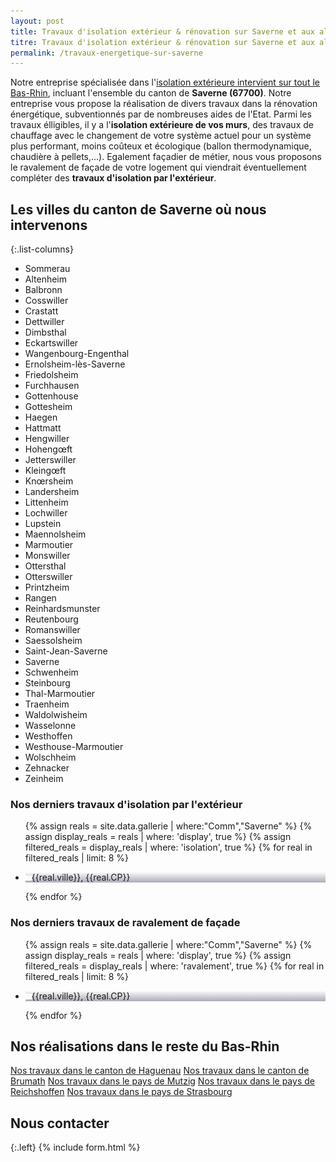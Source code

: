 ```yaml
---
layout: post
title: Travaux d'isolation extérieur & rénovation sur Saverne et aux alentours
titre: Travaux d'isolation extérieur & rénovation sur Saverne et aux alentours
permalink: /travaux-energetique-sur-saverne
---
```

Notre entreprise spécialisée dans l'[isolation extérieure intervient sur tout le Bas-Rhin](/isolation-extérieure/), incluant l'ensemble du canton de <strong>Saverne (67700)</strong>. 
Notre entreprise vous propose la réalisation de divers travaux dans la rénovation énergétique, subventionnés par de nombreuses aides de l'Etat.
Parmi les travaux élligibles, il y a l'<strong>isolation extérieure de vos murs</strong>, des travaux de chauffage avec le changement de votre système actuel pour un système plus performant, moins coûteux et écologique (ballon thermodynamique, chaudière à pellets,...). Egalement façadier de métier, nous vous proposons le ravalement de façade de votre logement qui viendrait éventuellement compléter des <strong>travaux d'isolation par l'extérieur</strong>.

## Les villes du canton de Saverne où nous intervenons

{:.list-columns}
- Sommerau 
- Altenheim 
- Balbronn 
- Cosswiller 
- Crastatt 
- Dettwiller 
- Dimbsthal 
- Eckartswiller 
- Wangenbourg-Engenthal 
- Ernolsheim-lès-Saverne 
- Friedolsheim 
- Furchhausen 
- Gottenhouse 
- Gottesheim 
- Haegen 
- Hattmatt 
- Hengwiller 
- Hohengœft 
- Jetterswiller 
- Kleingœft 
- Knœrsheim 
- Landersheim 
- Littenheim 
- Lochwiller 
- Lupstein 
- Maennolsheim 
- Marmoutier 
- Monswiller 
- Ottersthal 
- Otterswiller 
- Printzheim 
- Rangen 
- Reinhardsmunster 
- Reutenbourg 
- Romanswiller 
- Saessolsheim 
- Saint-Jean-Saverne 
- Saverne 
- Schwenheim 
- Steinbourg 
- Thal-Marmoutier 
- Traenheim 
- Waldolwisheim 
- Wasselonne 
- Westhoffen 
- Westhouse-Marmoutier 
- Wolschheim 
- Zehnacker 
- Zeinheim  

### Nos derniers travaux d'isolation par l'extérieur
  <ul class="grid four">
        {% assign reals = site.data.gallerie | where:"Comm","Saverne" %}
    {% assign display_reals = reals | where: 'display', true %}
    {% assign filtered_reals = display_reals | where: 'isolation', true %}
    {% for real in filtered_reals | limit: 8 %}
      <li class="item-grid realisation" onclick="closebox()" style="background-image: linear-gradient(0deg, rgba(2,0,36,0.3197872899159664) 0%, rgba(255,255,255,0) 100%),url(../assets/images/realisations/{{real.img}});" data-image="{{real.img}}" data-ville="{{real.ville}}" data-cp="{{real.CP}}">
        <img src="../assets/images/realisations/{{real.img}}" alt="travaux de rénovation de façade à {{real.ville}}" style="display: none;">
        <p><img src="../assets/images/icones/map-marker.png" width="10">{{real.ville}}, {{real.CP}}</p>
      </li>
    {% endfor %}
  </ul>

### Nos derniers travaux de ravalement de façade
  <ul class="grid four">
        {% assign reals = site.data.gallerie | where:"Comm","Saverne" %}
    {% assign display_reals = reals | where: 'display', true %}
    {% assign filtered_reals = display_reals | where: 'ravalement', true %}
    {% for real in filtered_reals | limit: 8 %}
      <li class="item-grid realisation" onclick="closebox()" style="background-image: linear-gradient(0deg, rgba(2,0,36,0.3197872899159664) 0%, rgba(255,255,255,0) 100%),url(../assets/images/realisations/{{real.img}});" data-image="{{real.img}}" data-ville="{{real.ville}}" data-cp="{{real.CP}}">
        <img src="../assets/images/realisations/{{real.img}}" alt="travaux de rénovation de façade à {{real.ville}}" style="display: none;">
        <p><img src="../assets/images/icones/map-marker.png" width="10">{{real.ville}}, {{real.CP}}</p>
      </li>
    {% endfor %}
  </ul>

## Nos réalisations dans le reste du Bas-Rhin
[Nos travaux dans le canton de Haguenau](/travaux-energetique-sur-haguenau)
[Nos travaux dans le canton de Brumath](/travaux-energetique-sur-brumath)
[Nos travaux dans le pays de Mutzig](/travaux-energetique-sur-mutzig)
[Nos travaux dans le pays de Reichshoffen](/travaux-energetique-sur-reichshoffen)
[Nos travaux dans le pays de Strasbourg](/travaux-energetique-sur-strasbourg)
## Nous contacter
{:.left}
{% include form.html %}